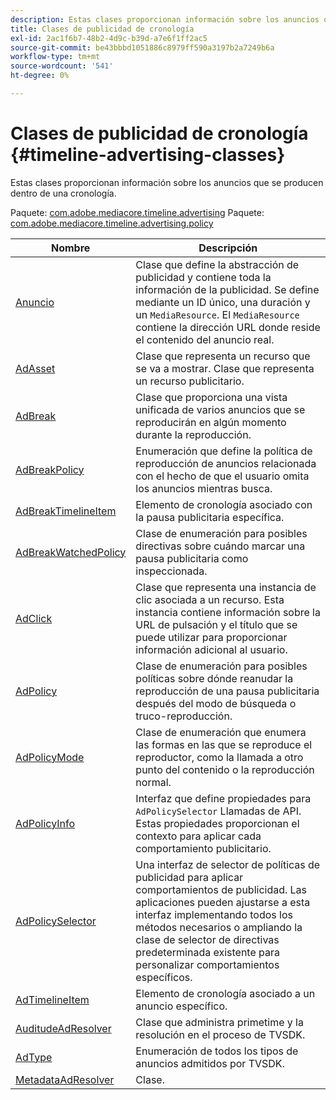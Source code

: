 ```yaml
---
description: Estas clases proporcionan información sobre los anuncios que se producen dentro de una cronología.
title: Clases de publicidad de cronología
exl-id: 2ac1f6b7-48b2-4d9c-b39d-a7e6f1ff2ac5
source-git-commit: be43bbbd1051886c8979ff590a3197b2a7249b6a
workflow-type: tm+mt
source-wordcount: '541'
ht-degree: 0%

---
```


# Clases de publicidad de cronología {#timeline-advertising-classes}

Estas clases proporcionan información sobre los anuncios que se producen dentro de una cronología.

Paquete: [com.adobe.mediacore.timeline.advertising](https://help.adobe.com/en_US/primetime/api/psdk/asdoc-dhls_1.4/com/adobe/mediacore/timeline/advertising/package-detail.html)
Paquete: [com.adobe.mediacore.timeline.advertising.policy](https://help.adobe.com/en_US/primetime/api/psdk/asdoc-dhls_1.4/com/adobe/mediacore/timeline/advertising/policy/package-detail.html)

| Nombre | Descripción |
|---|---|
| [Anuncio](https://help.adobe.com/en_US/primetime/api/psdk/asdoc-dhls_1.4/com/adobe/mediacore/timeline/advertising/Ad.html) | Clase que define la abstracción de publicidad y contiene toda la información de la publicidad. Se define mediante un ID único, una duración y un `MediaResource`. El `MediaResource` contiene la dirección URL donde reside el contenido del anuncio real. |
| [AdAsset](https://help.adobe.com/en_US/primetime/api/psdk/asdoc-dhls_1.4/com/adobe/mediacore/timeline/advertising/AdAsset.html) | Clase que representa un recurso que se va a mostrar. Clase que representa un recurso publicitario. |
| [AdBreak](https://help.adobe.com/en_US/primetime/api/psdk/asdoc-dhls_1.4/com/adobe/mediacore/timeline/advertising/AdBreak.html) | Clase que proporciona una vista unificada de varios anuncios que se reproducirán en algún momento durante la reproducción. |
| [AdBreakPolicy](https://help.adobe.com/en_US/primetime/api/psdk/asdoc-dhls_1.4/com/adobe/mediacore/timeline/advertising/policy/AdBreakPolicy.html) | Enumeración que define la política de reproducción de anuncios relacionada con el hecho de que el usuario omita los anuncios mientras busca. |
| [AdBreakTimelineItem](https://help.adobe.com/en_US/primetime/api/psdk/asdoc-dhls_1.4/com/adobe/mediacore/timeline/advertising/AdBreakTimelineItem.html) | Elemento de cronología asociado con la pausa publicitaria específica. |
| [AdBreakWatchedPolicy](https://help.adobe.com/en_US/primetime/api/psdk/asdoc-dhls_1.4/com/adobe/mediacore/timeline/advertising/policy/AdBreakWatchedPolicy.html) | Clase de enumeración para posibles directivas sobre cuándo marcar una pausa publicitaria como inspeccionada. |
| [AdClick](https://help.adobe.com/en_US/primetime/api/psdk/asdoc-dhls_1.4/com/adobe/mediacore/timeline/advertising/AdClick.html) | Clase que representa una instancia de clic asociada a un recurso. Esta instancia contiene información sobre la URL de pulsación y el título que se puede utilizar para proporcionar información adicional al usuario. |
| [AdPolicy](https://help.adobe.com/en_US/primetime/api/psdk/asdoc-dhls_1.4/com/adobe/mediacore/timeline/advertising/policy/AdPolicy.html) | Clase de enumeración para posibles políticas sobre dónde reanudar la reproducción de una pausa publicitaria después del modo de búsqueda o truco-reproducción. |
| [AdPolicyMode](https://help.adobe.com/en_US/primetime/api/psdk/asdoc-dhls_1.4/com/adobe/mediacore/timeline/advertising/policy/AdPolicyMode.html) | Clase de enumeración que enumera las formas en las que se reproduce el reproductor, como la llamada a otro punto del contenido o la reproducción normal. |
| [AdPolicyInfo](https://help.adobe.com/en_US/primetime/api/psdk/asdoc-dhls_1.4/com/adobe/mediacore/timeline/advertising/policy/AdPolicySelector.html) | Interfaz que define propiedades para `AdPolicySelector` Llamadas de API. Estas propiedades proporcionan el contexto para aplicar cada comportamiento publicitario. |
| [AdPolicySelector](https://help.adobe.com/en_US/primetime/api/psdk/asdoc-dhls_1.4/com/adobe/mediacore/timeline/advertising/policy/AdPolicySelector.html) | Una interfaz de selector de políticas de publicidad para aplicar comportamientos de publicidad. Las aplicaciones pueden ajustarse a esta interfaz implementando todos los métodos necesarios o ampliando la clase de selector de directivas predeterminada existente para personalizar comportamientos específicos. |
| [AdTimelineItem](https://help.adobe.com/en_US/primetime/api/psdk/asdoc-dhls_1.4/com/adobe/mediacore/timeline/advertising/AdTimelineItem.html) | Elemento de cronología asociado a un anuncio específico. |
| [AuditudeAdResolver](https://help.adobe.com/en_US/primetime/api/psdk/asdoc-dhls_1.4/com/adobe/mediacore/timeline/advertising/AuditudeAdResolver.html) | Clase que administra primetime y la resolución en el proceso de TVSDK. |
| [AdType](https://help.adobe.com/en_US/primetime/api/psdk/asdoc-dhls_1.4/com/adobe/mediacore/timeline/advertising/AdType.html) | Enumeración de todos los tipos de anuncios admitidos por TVSDK. |
| [MetadataAdResolver](https://help.adobe.com/en_US/primetime/api/psdk/asdoc-dhls_1.4/com/adobe/mediacore/timeline/advertising/MetadataAdResolver.html) | Clase. |
